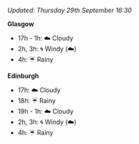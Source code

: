 *Updated: Thursday 29th September 16:30*

**Glasgow**

* 17h - 1h: :cloud: Cloudy
* 2h, 3h: :cyclone: Windy (:cloud:)
* 4h: :umbrella: Rainy

**Edinburgh**

* 17h: :cloud: Cloudy
* 18h: :umbrella: Rainy
* 19h - 1h: :cloud: Cloudy
* 2h, 3h: :cyclone: Windy (:cloud:)
* 4h: :umbrella: Rainy
